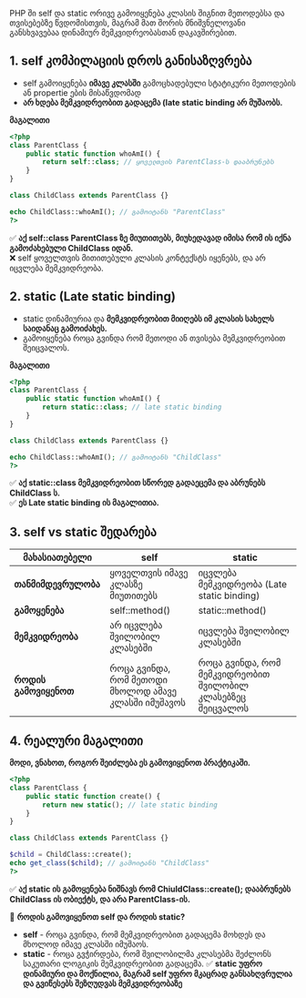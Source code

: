 PHP ში self და static ორივე გამოიყენება კლასის შიგნით მეთოდებსა და თვისებებზე წვდომისთვის, მაგრამ მათ შორის მნიშვნელოვანი განსხვავებაა დინამიურ მემკვიდრეობასთან დაკავშირებით.

## 1. self კომპილაციის დროს განისაზღვრება

- self გამოიყენება **იმავე კლასში** გამოცხადებული სტატიკური მეთოდების ან propertie ების მისაწვდომად
- **არ ხდება მემკვიდრეობით გადაცემა (late static binding არ მუშაობს.** 

**მაგალითი**

```php
<?php
class ParentClass {
    public static function whoAmI() {
        return self::class; // ყოველთვის ParentClass-ს დააბრუნებს
    }
}

class ChildClass extends ParentClass {}

echo ChildClass::whoAmI(); // გამოიტანს "ParentClass"
?>
```

✅ **აქ self::class ParentClass ზე მიუთითებს, მიუხედავად იმისა რომ ის იქნა გამოძახებული ChildClass იდან.**       
❌ self ყოველთვის მითითებული კლასის კონტექსტს იყენებს, და არ იცვლება მემკვიდრეობა.
## 2. static (Late static binding)

- static დინამიურია და **მემკვიდრეობით მიიღებს იმ კლასის სახელს საიდანაც გამოიძახეს.**
- გამოიყენება როცა გვინდა რომ მეთოდი ან თვისება მემკვიდრეობით შეიცვალოს.

**მაგალითი**
```php
<?php
class ParentClass {
    public static function whoAmI() {
        return static::class; // late static binding
    }
}

class ChildClass extends ParentClass {}

echo ChildClass::whoAmI(); // გამოიტანს "ChildClass"
?>
```

✅ **აქ static::class მემკვიდრეობით სწორედ გადაეცემა და აბრუნებს ChildClass ს.**    
✅ **ეს Late static binding ის მაგალითია.**

## 3. self vs static შედარება

| მახასიათებელი         | self                                                 | static                                                      |
| --------------------- | ---------------------------------------------------- | ----------------------------------------------------------- |
| **თანმიმდევრულობა**   | ყოველთვის იმავე კლასზე მიუთითებს                     | იცვლება მემკვიდრეობა (Late static binding)                  |
| **გამოყენება**        | self::method()                                       | static::method()                                            |
| **მემკვიდრეობა**      | არ იცვლება შვილობილ კლასებში                         | იცვლება შვილობილ კლასებში                                   |
| **როდის გამოვიყენოთ** | როცა გვინდა, რომ მეთოდი მხოლოდ ამავე კლასში იმუშავოს | როცა გვინდა, რომ მემკვიდრეობით შვილობილ კლასებზეც შეიცვალოს |

## 4. რეალური მაგალითი
**მოდი, ვნახოთ, როგორ შეიძლება ეს გამოვიყენოთ პრაქტიკაში.**

```php
<?php
class ParentClass {
    public static function create() {
        return new static(); // late static binding
    }
}

class ChildClass extends ParentClass {}

$child = ChildClass::create();
echo get_class($child); // გამოიტანს "ChildClass"
?>
```

✅ **აქ static ის გამოყენება ნიშნავს რომ ChiuldClass::create(); დააბრუნებს ChildClass ის ობიექტს, და არა ParentClass-ის.**

**🔹** **როდის გამოვიყენოთ self და როდის static?**

- **self** - როცა გვინდა, რომ მემკვიდრეობით გადაცემა მოხდეს და მხოლოდ იმავე კლასში იმუშაოს.
- **static** - როცა გვჭირდება, რომ შვილობილმა კლასებმა შეძლონს საკუთარი ლოგიკის მემკვიდრეობით გადაცემა.
✅ **static უფრო დინამიური და მოქნილია, მაგრამ self უფრო მკაცრად განსახღვრულია და გვიწესებს შეზღუდვას მემკვიდრეობაზე** 